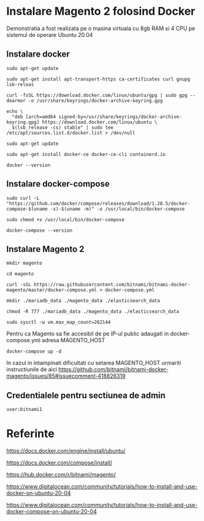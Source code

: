 # Instalare Magento 2 folosind Docker

Demonstratia a fost realizata pe o masina virtuala cu 8gb RAM si 4 CPU pe sistemul de operare Ubuntu 20.04

## Instalare docker

```
sudo apt-get update

sudo apt-get install apt-transport-https ca-certificates curl gnupg lsb-releas

curl -fsSL https://download.docker.com/linux/ubuntu/gpg | sudo gpg --dearmor -o /usr/share/keyrings/docker-archive-keyring.gpg

echo \
  "deb [arch=amd64 signed-by=/usr/share/keyrings/docker-archive-keyring.gpg] https://download.docker.com/linux/ubuntu \
  $(lsb_release -cs) stable" | sudo tee /etc/apt/sources.list.d/docker.list > /dev/null

sudo apt-get update

sudo apt-get install docker-ce docker-ce-cli containerd.io

docker --version
```

## Instalare docker-compose

```
sudo curl -L "https://github.com/docker/compose/releases/download/1.28.5/docker-compose-$(uname -s)-$(uname -m)" -o /usr/local/bin/docker-compose

sudo chmod +x /usr/local/bin/docker-compose

docker-compose --version
```

## Instalare Magento 2

```
mkdir magento

cd magento

curl -sSL https://raw.githubusercontent.com/bitnami/bitnami-docker-magento/master/docker-compose.yml > docker-compose.yml

mkdir ./mariadb_data ./magento_data ./elasticsearch_data

chmod -R 777 ./mariadb_data ./magento_data ./elasticsearch_data

sudo sysctl -w vm.max_map_count=262144
```

Pentru ca Magento sa fie accesibil de pe IP-ul public adaugati in docker-compose.yml adresa MAGENTO_HOST

```
docker-compose up -d
```

In cazul in intampinati dificultati cu setarea MAGENTO_HOST urmariti instructiunile de aici https://github.com/bitnami/bitnami-docker-magento/issues/85#issuecomment-418826319

## Credentialele pentru sectiunea de admin

```
user:bitnami1
```

# Referinte

https://docs.docker.com/engine/install/ubuntu/

https://docs.docker.com/compose/install/

https://hub.docker.com/r/bitnami/magento/

https://www.digitalocean.com/community/tutorials/how-to-install-and-use-docker-on-ubuntu-20-04

https://www.digitalocean.com/community/tutorials/how-to-install-and-use-docker-compose-on-ubuntu-20-04

